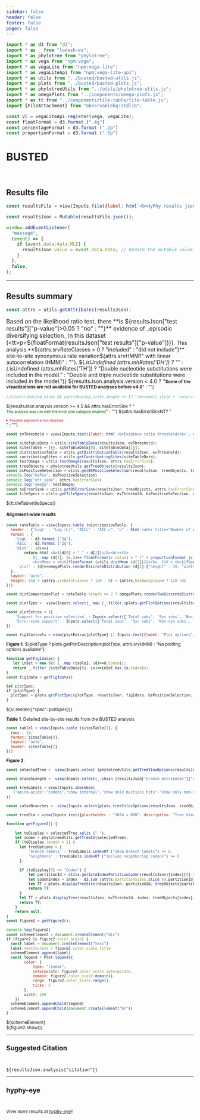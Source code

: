 ```yaml
---
sidebar: false
header: false
footer: false
pager: false
---
```


```js
import * as d3 from "d3";
import * as _ from "lodash-es";
import * as phylotree from "phylotree";
import * as vega from "npm:vega";
import * as vegaLite from "npm:vega-lite";
import * as vegaLiteApi from "npm:vega-lite-api";
import * as utils from "../busted/busted-utils.js";
import * as plots from "../busted/busted-plots.js";
import * as phylotreeUtils from "../utils/phylotree-utils.js";
import * as omegaPlots from "../components/omega-plots.js";
import * as tt from "../components/tile-table/tile-table.js";
import {FileAttachment} from "observablehq:stdlib";
```

```js
const vl = vegaLiteApi.register(vega, vegaLite);
const floatFormat = d3.format (".4g")
const percentageFormat = d3.format (".2p")
const proportionFormat = d3.format (".5p")
```

# BUSTED
<br>

## Results file

```js
const resultsFile = view(Inputs.file({label: html`<b>HyPhy results json:</b>`, accept: ".json", required: true}));
```

```js
const resultsJson = Mutable(resultsFile.json());
```

```js
window.addEventListener(
  "message",
  (event) => {
    if (event.data.data.MLE) {
      resultsJson.value = event.data.data; // Update the mutable value
    }
  },
  false,
);
```
<hr>

## Results summary

```js
const attrs = utils.getAttributes(resultsJson);
```

<span style = 'font-size: 110%;'>Based on the likelihood ratio test, there **is ${resultsJson["test results"]["p-value"]>0.05 ? "no" : ""}** evidence of _episodic diversifying selection_ in this dataset (<tt>p=${floatFormat(resultsJson["test results"]["p-value"])}</tt>).
</span>This analysis **${attrs.srvRateClasses > 0 ? "included" : "did not include"}** site-to-site synonymous rate variation${attrs.srvHMM?" with linear autocorrelation (HMM)" : ""}. ${_.isUndefined (attrs.mhRates['DH']) ? "" : (_.isUndefined (attrs.mhRates['TH']) ? "Double nucleotide substitutions were included in the model." : "Double and triple nucleotide substitutions were included in the model.")}
${resultsJson.analysis.version < 4.0 ? "<small><b>Some of the visualizations are not available for BUSTED analyses before v4.0</b>" : ""} 

```js
//${contributing_sites && contributing_sites.length == 1? "\n><small style = 'color:firebrick'><i class='icon-fire icons'></i>Most of the statistical signal for episodic diversifying selection in this alignment is derived from a single codon site (**codon " + (1+contributing_sites[0])  + "**). This could be a sign of possible data quality issues, or outsized influence of a few substitutions, especially if they involve replacing multiple nucleotides along a short branch. You may want to examine the alignment at this site using BUSTED visualization tools, performing model-averaged inference, or rerunning the alignment with data at that site masked to confirm robustness of the result</small>" : ""} 
```

${resultsJson.analysis.version >= 4.5 && attrs.hasErrorSink ? "<br><small style = 'color:darkgreen'>This analysis was run with the error sink category enabled</small>" : ""}
${attrs.hasErrorSinkNT? "<details><summary style='background-color: 0xCCC; color: firebrick; font-size: 0.75em;'>Possible alignment errors detected</summary><span style='background-color: 0xCCC; color: darkorange; font-size: 0.75em;'>A " +proportionFormat (utils.getErrorSinkRate ("Test")["proportion"]) + " fraction of the alignment (test branches" + (attrs.hasBackground ? ", and " + proportionFormat (utils.getErrorSinkRate ("Background")["proportion"]) + " of background branches)"  : ")" ) + " was placed in the <b>error sink</b> rate class, meaning that misalignment or other data quality issues may be present. You may use exploratory plots and other components on this page to further explore this.</span></details>" : ""}

```js
const evThreshold = view(Inputs.text({label: html`<b>Evidence ratio threshold</b>`, value: "10", submit: "Update"}))
```

```js
const siteTableData = utils.siteTableData(resultsJson, evThreshold);
const sitesTable = [{}, siteTableData[0], siteTableData[1]];
const distributionTable = utils.getDistributionTable(resultsJson, evThreshold);
const contributingSites = utils.getContributingSites(siteTableData);
const testOmega = utils.testOmega(resultsJson, attrs.hasErrorSink);
const treeObjects = phylotreeUtils.getTreeObjects(resultsJson);
const bsPositiveSelection = utils.getBSPositiveSelection(resultsJson, treeObjects, testOmega, attrs.hasErrorSink);
console.log("bsPos", bsPositiveSelection)
console.log("err_sink", attrs.hasErrorSink)
console.log("omega", testOmega)
const bsErrorSink = utils.getBSErrorSink(resultsJson, treeObjects, attrs.hasErrorSinkNT);
const tileSpecs = utils.getTileSpecs(resultsJson, evThreshold, bsPositiveSelection, contributingSites);

```

<div>${tt.tileTable(tileSpecs)}</div>

#### Alignment-wide results

```js
const rateTable = view(Inputs.table (distributionTable, {
  header : {'LogL' : "Log (L)", "AICc" : "AIC-c", "p" : html`<abbr title="Number of estimated parameters">Params.</abbr`, "dist" : "Rate distribution", "plot" : "Rate plot"},
  format : {
    'LogL' : d3.format ("2g"),
    'AICc' : d3.format ("2g"),
    'dist' : (d)=>{
        return html`<b>${d[0] + " " + d[2]}</b><br><tt>
            ${_.map (d[1], (c,i)=> floatFormat(c.value) + " (" + proportionFormat (c.weight) + ") ")}
            <br>Mean = <b>${floatFormat (utils.distMean (d[1]))}</b>, CoV = <b>${floatFormat (Math.sqrt (utils.distVar (d[1]))/utils.distMean (d[1]))}</b></tt>`},
     'plot' : (d)=>omegaPlots.renderDiscreteDistribution (d[1],{"height" : 50, "width" : 150, "scale" : "sqrt", "ref" : d[0].length == 0 ? [null] : [1]})
  },
  layout: "auto",
  height: 150 + (attrs.srvRateClasses ? 120 : 0) + (attrs.hasBackground ? 120 :0)
}))
```

```js
const distComparisonPlot = rateTable.length == 2 ? omegaPlots.renderTwoDiscreteDistributions (rateTable[0].dist[1],rateTable[1].dist[1],{"label" : {"chart" : rateTable[0].plot[0], "series" : [rateTable[0].dist[3],rateTable[1].dist[3]]}, "width" : 700, "height" : 120, "scale" : "sqrt", "margin" : {top: 5, right: 250, bottom: 30, left: 20}}) : "<small>Select exactly two distributions to plot a side-by-side comparison</small>"
```

```js
const plotType =  view(Inputs.select(_.map (_.filter (plots.getPlotOptions(resultsJson, bsPositiveSelection), (d)=>d[1](resultsJson)), d=>d[0]),{label: html`<b>Plot type</b>`}))
```

```js
const plotExtras = ({
    'Support for positive selection' : Inputs.select(['Total subs', 'Syn subs', 'Non-syn subs', 'None'], {'label' : 'Circle size'} ),
    'Error-sink support' : Inputs.select(['Total subs', 'Syn subs', 'Non-syn subs', 'None'], {'label' : 'Circle size'} )
})
```

```js
const fig1Controls = view(plotExtras[plotType] || Inputs.text({label: "Plot options", value: "None", disabled: true}))
```

**Figure 1**. ${plotType ? plots.getPlotDescription(plotType, attrs.srvHMM) : "No plotting options available"}`

```js
function getFig1data() {
   let inSet = new Set (_.map (table1, (d)=>d.Codon));
   return _.filter (siteTableData[0], (x)=>inSet.has (x.Codon));
}
const fig1data = getFig1data()
```

```js
let plotSpec;
if (plotType) {
  plotSpec = plots.getPlotSpec(plotType, resultsJson, fig1data, bsPositiveSelection, bsErrorSink, evThreshold, attrs.srvHMM, treeObjects, attrs.testedBranchCount, fig1Controls)
}
```
<div>${vl.render({"spec": plotSpec})}</div>

**Table 1**. Detailed site-by-site results from the BUSTED analysis

```js
const table1 = view(Inputs.table (sitesTable[1], {
  rows : 10,
  format: sitesTable[0],
  layout: "auto",
  header: sitesTable[2]
}))
```

**Figure 2**.

```js
const selectedTree =  view(Inputs.select (phylotreeUtils.getTreeViewOptions(resultsJson, treeObjects), {size : 10, label: html`<b>Tree to view</b>`, placeholder : "Select partition / codon tree to view"}))
```

```js
const branchLength =  view(Inputs.select(_.chain (resultsJson["branch attributes"]["attributes"]).toPairs().filter (d=>d[1]["attribute type"] == "branch length").map (d=>d[0]).value(),{value: "unconstrained", label: html`<b>Branch length </b>`}))
```

```js
const treeLabels = view(Inputs.checkbox(
   ["amino-acids","codons","show internal","show only multiple hits","show only non-synonymous changes","sequence names","align tips","include neighboring codons","show branch labels"],{"value" : ["amino-acids","align tips"], label: html`<b>Tree labels</b>` }
))
```

```js
const colorBranches =  view(Inputs.select(plots.treeColorOptions(resultsJson, treeObjects),{value: "Support for selection", label: html`<b>Color branches </b>`}))
```

```js
const treeDim = view(Inputs.text({placeholder : "1024 x 800", description: "Tree dimension (height x width in pixels), leave blank to auto-scale", submit: "Resize"}))
```

```js
function getFigure2() {
    
    let toDisplay = selectedTree.split (" ");
    let index = phylotreeUtils.getTreeId(selectedTree);
    if (toDisplay.length > 1) {
      let treeOptions = {  
          'branch-labels' : treeLabels.indexOf ("show branch labels") >= 0,
          'neighbors' : treeLabels.indexOf ("include neighboring codons") >= 0
      };
      
      if (toDisplay[0] == "Codon") {  
          let partitionId = utils.getSiteIndexPartitionCodon(resultsJson)[index][0]-1;
          let codonIndex = index - d3.sum (attrs.partitionSizes.slice (0,partitionId));
          let TT = plots.displayTreeSite(resultsJson, partitionId, treeObjects[partitionId], codonIndex, treeOptions, treeDim, treeLabels, branchLength, colorBranches, attrs.partitionSizes, testOmega, attrs.hasErrorSink);
          return TT;
      } 
      let TT = plots.displayTree(resultsJson, evThreshold, index, treeObjects[index], treeOptions, treeDim, treeLabels, branchLength, colorBranches);
      return TT;
    }
    return null;
}
const figure2 = getFigure2();
```

```js
console.log(figure2)
const schemeElement = document.createElement("div")
if (figure2 && figure2.color_scale) {
  const label = document.createElement("text")
  label.textContent = figure2.color_scale_title
  schemeElement.append(label)
  const legend = Plot.legend({
        color: {
            type: "linear",
            interpolate: figure2.color_scale.interpolate,
            domain: figure2.color_scale.domain(),
            range: figure2.color_scale.range(),
            ticks: 5
        },
        width: 200
    })
  schemeElement.appendChild(legend)
  schemeElement.appendChild(document.createElement("br"))
}
```
<div id="legend">${schemeElement}</div>
<link rel=stylesheet href='https://cdn.jsdelivr.net/npm/phylotree@0.1/phylotree.css'>
<div id="tree_container">${figure2.show()}</div>

<hr>

## Suggested Citation

<br>
<p><tt>${resultsJson.analysis["citation"]}</tt></p>

<hr>

## hyphy-eye

<br>

View _more_ results at [hyphy-eye](/)!!